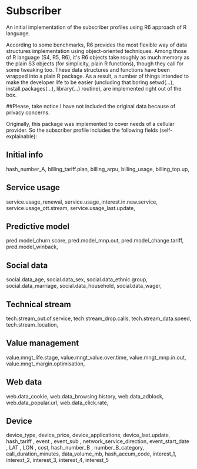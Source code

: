# Subscriber
An initial implementation of the subscriber profiles using R6 approach of R language.


According to some benchmarks, R6 provides the most flexible way of data structures implementation using object-oriented techniques. Among those of R language (S4, R5, R6), it's R6 objects take roughly as much memory as the plain S3 objects (for simplicity, plain R functions), though they call for some tweaking too.
These data structures and functions have been wrapped into a plain R package. As a result, a number of things intended to make the developer life to be easier (uncluding that boring setwd(...), install.packages(...), library(...) routine), are implemented right out of the box.

##Please, take notice I have not included the original data because of privacy concerns.

Originally, this package was implemented to cover needs of a cellular provider. So the subscriber profile includes the following fields (self-explainable):
## Initial info
hash_number_A,
billing_tariff.plan,
billing_arpu,
billing_usage,
billing_top.up,
## Service usage
service.usage_renewal,
service.usage_interest.in.new.service,
service.usage_ott.stream,
service.usage_last.update,
## Predictive model
pred.model_churn.score,
pred.model_mnp.out,
pred.model_change.tariff,
pred.model_winback,
## Social data
social.data_age,
social.data_sex,
social.data_ethnic.group,
social.data_marriage,
social.data_household,
social.data_wager,
## Technical stream
tech.stream_out.of.service,
tech.stream_drop.calls,
tech.stream_data.speed,
tech.stream_location,
## Value management
value.mngt_life.stage,
value.mngt_value.over.time,
value.mngt_mnp.in.out,
value.mngt_margin.optimisation,
## Web data
web.data_cookie,
web.data_browsing.history,
web.data_adblock,
web.data_popular.url,
web.data_click.rate,
## Device
device_type,
device_price,
device_applications,
device_last.update,
hash_tariff  ,
event        ,
event_sub    ,
network_service_direction,
event_start_date         ,
LAT                      ,
LON ,
cost,
hash_number_B ,
number_B_category,
call_duration_minutes,
data_volume_mb,
hash_accum_code,
interest_1,
interest_2,
interest_3,
interest_4,
interest_5
